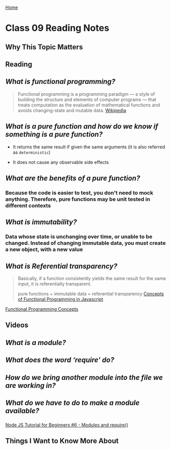 [Home](https://pgmorales76.github.io/reading_notes_301/)

# Class 09 Reading Notes

## Why This Topic Matters

###

## Reading

## *What is functional programming?*

> Functional programming is a programming paradigm — a style of building the structure and elements of computer programs — that treats computation as the evaluation of mathematical functions and avoids changing-state and mutable data. [Wikipedia](https://en.wikipedia.org/wiki/Functional_programming)

## *What is a pure function and how do we know if something is a pure function?*

- It returns the same result if given the same arguments (it is also referred as `deterministic`)

- It does not cause any observable side effects

## *What are the benefits of a pure function?*

### Because the code is easier to test, you don't need to mock anything. Therefore, pure functions may be unit tested in different contexts

## *What is immutability?*

### Data whose state is unchanging over time, or unable to be changed. Instead of changing immutable data, you must create a new object, with a new value

## *What is Referential transparency?*

> Basically, if a function consistently yields the same result for the same input, it is referentially transparent.
>
> pure functions + immutable data = referential transparency [Concepts of Functional Programming in Javascript](https://medium.com/the-renaissance-developer/concepts-of-functional-programming-in-javascript-6bc84220d2aa)

[Functional Programming Concepts](https://medium.com/the-renaissance-developer/concepts-of-functional-programming-in-javascript-6bc84220d2aa)

## Videos

## *What is a module?*

###

## *What does the word ‘require’ do?*

###

## *How do we bring another module into the file we are working in?*

###

## *What do we have to do to make a module available?*

###

[Node JS Tutorial for Beginners #6 - Modules and require()](https://www.youtube.com/watch?v=xHLd36QoS4k)

## Things I Want to Know More About

###
